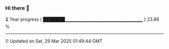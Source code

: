 ### Hi there 👋

⏳ Year progress { ███████▁▁▁▁▁▁▁▁▁▁▁▁▁▁▁▁▁▁▁▁▁▁▁ } 23.86 %

---

⏰ Updated on Sat, 29 Mar 2025 01:49:44 GMT


